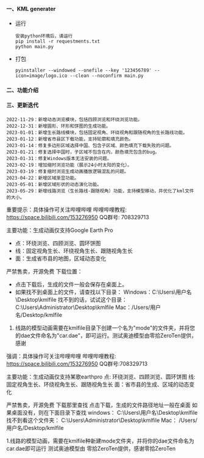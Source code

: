 #### 一、KML generater 

- 运行
    ```
    安装python环境后，请运行
    pip install -r requestments.txt
    python main.py
    ```
- 打包
	```
	pyinstaller --windowed --onefile --key '123456789' --icon=image/logo.ico --clean --noconfirm main.py
	```

#### 二、功能介绍






#### 三、更新迭代

```
2022-11-29：新增动态浏览模块，包括四顾浏览和环绕浏览功能。
2022-12-31：新增圆形、环形和饼图的生成功能。
2023-01-01：新增生长路线模块，包括固定视角、环绕视角和跟随视角的生长路线功能。
2023-01-12：新增省市县区下载功能，支持轮廓和填充颜色。
2023-01-14：修复多边形区域选择中国、包含子区域、颜色填充下载失败的问题。
2023-01-21：修复选择中国时，子区域不包含在内，颜色填充包含的bug。
2023-01-31：修复Windows版本无法安装的问题。
2023-02-19：增加缩时浏览功能（展示24小时太阳的变化）。
2023-03-19：修复缩时浏览生成动画播放逻辑混乱的问题。
2023-04-22：新增区域渐显功能。
2023-05-01：新增区域形状的动态演化功能。
2023-05-29：新增线路浏览（生长路线-跟随视角）功能，支持模型移动，并优化了kml文件的大小。
```



重要提示：具体操作可关注哔哩哔哩
哔哩哔哩教程: https://space.bilibili.com/153276950
QQ群号: 708329713

主要功能：生成动画仅支持Google Earth Pro
- 点：环绕浏览、四顾浏览、圆环饼图
- 线：固定视角生长、环绕视角生长、跟随视角生长
- 面：生成省市县的地图，区域动态变化

严禁售卖，开源免费
下载位置：
- 点击下载后，生成的文件一般会保存在桌面上。
- 如果找不到桌面上的文件，请查找以下目录：
    Windows：C:\Users\用户名\Desktop\kmlfile
             找不到的话，试试这个目录：C:\Users\Administrator\Desktop\kmlfile
    Mac：/Users/用户名/Desktop/kmlfile

1. 线路的模型动画需要在kmlfile目录下创建一个名为"mode"的文件夹，并将您的dae文件命名为"car.dae"，即可运行。测试奥迪模型由零拾ZeroTen提供，感谢



强调：具体操作可关注哔哩哔哩
哔哩哔哩教程: https://space.bilibili.com/153276950
QQ群号:708329713



主要功能：生成动画仅支持某歌earthpro
	点: 环绕浏览、四顾浏览、圆环饼图
	线: 固定视角生长、环绕视角生长、跟随视角生长
	面：省市县的生成、区域的动态变化


严禁售卖，开源免费 
下载那里查找
	点击下载，生成的文件路径地址一般在桌面
	如果桌面没有，则在下面目录下查找
	windows： C:\Users\用户名\Desktop\kmlfile
                  找不到看这个文件夹： C:\Users\Administrator\Desktop\kmlfile
	Mac：     /Users/用户名/Desktop/kmlfile



1.线路的模型动画，需要在kmlfile种新建mode文件夹，并将你的dae文件命名为car.dae即可运行
  测试奥迪模型由 零拾ZeroTen提供，感谢零拾ZeroTen














